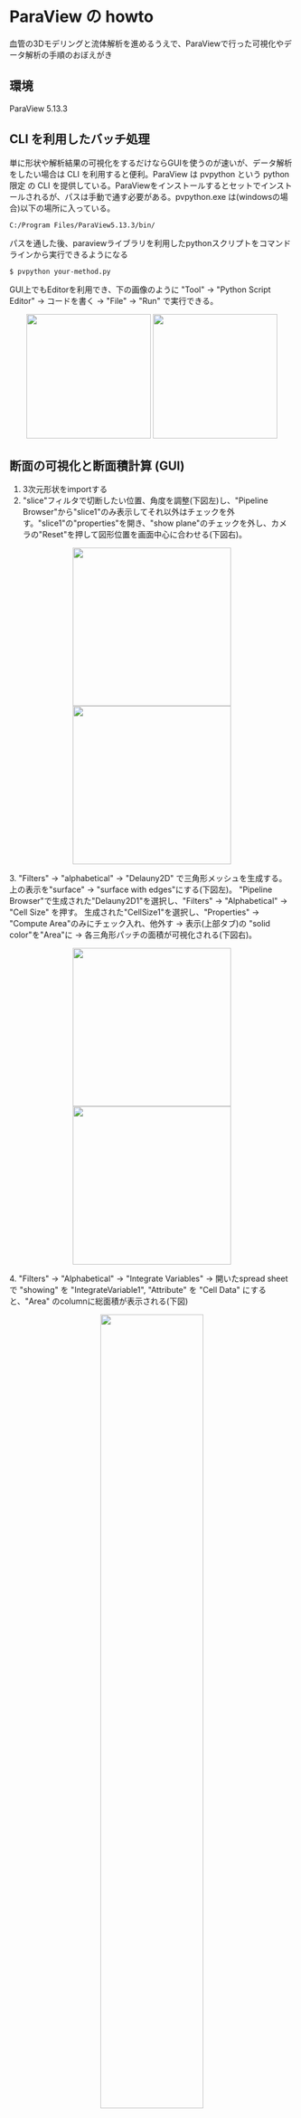 # ParaView の howto
血管の3Dモデリングと流体解析を進めるうえで、ParaViewで行った可視化やデータ解析の手順のおぼえがき

## 環境
ParaView 5.13.3

## CLI を利用したバッチ処理
単に形状や解析結果の可視化をするだけならGUIを使うのが速いが、データ解析をしたい場合は CLI を利用すると便利。ParaView は pvpython という python 限定 の CLI を提供している。ParaViewをインストールするとセットでインストールされるが、パスは手動で通す必要がある。pvpython.exe は(windowsの場合)以下の場所に入っている。
```
C:/Program Files/ParaView5.13.3/bin/
```
パスを通した後、paraviewライブラリを利用したpythonスクリプトをコマンドラインから実行できるようになる
```
$ pvpython your-method.py
```
GUI上でもEditorを利用でき、下の画像のように "Tool" → "Python Script Editor" → コードを書く → "File" → "Run" で実行できる。
<p align="center">
  <img src="pictures/editor1.png" height="220">
  <img src="pictures/editor2.png" height="220">
</p>

## 断面の可視化と断面積計算 (GUI)
1. 3次元形状をimportする
2. "slice"フィルタで切断したい位置、角度を調整(下図左)し、"Pipeline Browser"から"slice1"のみ表示してそれ以外はチェックを外す。"slice1"の"properties"を開き、"show plane"のチェックを外し、カメラの"Reset"を押して図形位置を画面中心に合わせる(下図右)。
<p align="center">
  <img src="pictures/slice1.png" height="280">
  <img src="pictures/slice2.png" height="280">
</p>
3. "Filters" → "alphabetical" → "Delauny2D" で三角形メッシュを生成する。上の表示を"surface" → "surface with edges"にする(下図左)。
  "Pipeline Browser"で生成された"Delauny2D1"を選択し、"Filters" → "Alphabetical" → "Cell Size" を押す。
    生成された"CellSize1"を選択し、"Properties" → "Compute Area"のみにチェック入れ、他外す → 表示(上部タブ)の "solid color"を"Area"に → 各三角形パッチの面積が可視化される(下図右)。
<p align="center">
  <img src="pictures/slice3.png" height="280">
  <img src="pictures/slice4.png" height="280">
</p>
4. "Filters" → "Alphabetical" → "Integrate Variables" → 開いたspread sheet で "showing" を "IntegrateVariable1", "Attribute" を "Cell Data"  にすると、"Area" のcolumnに総面積が表示される(下図)
<p align="center">
  <img src="pictures/slice5.png" width="60%">
</p>

### ※ 断面形状が凹形の場合 
上記手順 (Delauny2D) は凹型形状に対して、外部にまで三角形を張ってしまうことがある(下図)。 <br>
<p align="center">
  <img src="pictures/slice6.png" width="60%">
</p>
そこで別の方法として、vtkライブラリを使用し閉曲線内部に三角形メッシュを作る。

+ 上記 1.2.までは同じ
+ "slice1"を選択し、"Filters" → "Alphabetical" → "clean"。
+ "slice1"を選択し、"Filters" → "Programmable" → "Programmable Filter" で、"Properties" にある editorに以下のスクリプトを打ち、"Apply"
  
  ```python
    try:
        import vtk                   # 通常
    except Exception:
        from paraview import vtk     # ParaView のラッパー

    inp = inputs[0].VTKObject

    # 微小ギャップ/重複点を掃除
    clean = vtk.vtkCleanPolyData()
    clean.SetInputData(inp)
    clean.SetTolerance(1e-6)         # 必要に応じて調整
    clean.Update()

    # 線分を連結して閉ループを作る
    strip = vtk.vtkStripper()
    strip.SetInputConnection(clean.GetOutputPort())
    strip.JoinContiguousSegmentsOn()
    strip.Update()

    # 閉曲線（外周＋内周）から“内部だけ”を三角化
    tri = vtk.vtkContourTriangulator()
    tri.SetInputConnection(strip.GetOutputPort())
    tri.Update()

    # 出力
    output.ShallowCopy(tri.GetOutput())
  ```
+ これで閉曲線内部にのみ三角形メッシュが生成されるので、以降は上記手順と同じく、"cell size" → "Integrate Variables" で正しく面積が計算できる。
<p align="center">
  <img src="pictures/slice7.png" width="60%">
</p>

## 断面の可視化と断面積計算 (CLI)
GUI操作は直感的だが、切断面の決め方が決定的ではないし(一応、GUI上でもslice面の位置、角度共に数値で指定はできる)、大量処理には向かない。例えば血管の中心線に沿って一定の間隔で垂直断面をとって、全体的な断面形状を知りたいときはCLIを用いる。

## GUI上で切断面を決め、中心線を使いCLIで位置指定し垂直断面を切る
<p align="center">
  <img src="pictures/femoral-pulse.png" height="300">
  <img src="pictures/femoral-pulse-slice1.gif" height="220">
  <img src="pictures/femoral-pulse-slice2.gif" height="220">
  <img src="pictures/femoral-pulse-slice3.gif" height="220">
</p>
↑ 大腿動脈において、拍動流を想定してpimpleFoamで数値解析を行い、断面流速分布を可視化したもの。<br>
<br>

<p align="center">
  <img src="pictures/paraview_howtoslice.png" width="60%">
</p>

+ ParaViewで形状(あるいは流体解析結果)と中心線をimportし、形状の透明度("Opacity")を下げつつ中心線点群も合わせて可視化。
+ "Pipeline Brawser"で可視化している中心線を選択し"Find data" → 適当にIDを打ちながら、切断したい位置の中心線点番号を確認する
+ 切る場所を決めたら、"Tools" → "python script editor" に以下を張り付けて "Run"
+ 指定した中心線の点{origin}で、隣接点から法線ベクトル{normal}を計算し、slice面が作成される

  ```python
    # 中心線点群のIDを指定し、その点において中心線に対する垂直な断面を切って可視化するpvpythonコード。
    from paraview.simple import *
    from paraview import servermanager
    import math

    # ---- SETTINGS (edit here) ----
    CENTERLINE_NAME = "Transform1"   # !ここを変える!: TableToPoints の後に Transform しているならその名前
    GEOM_NAME       = "cbs.foam"     # !ここを変える!: 解析ジオメトリ（表面/ボリューム）のソース名
    POINT_ID        = 300            # !ここを変える!: 切断したい位置の中心線点番号

    # ---- fetch sources ----
    cl_src = FindSource(CENTERLINE_NAME)
    if cl_src is None:
        raise RuntimeError(f"Centerline source '{CENTERLINE_NAME}' not found.")
    geom_src = FindSource(GEOM_NAME)
    if geom_src is None:
        raise RuntimeError(f"Geometry source '{GEOM_NAME}' not found.")

    # Centerline points (client-side)
    cl_vtk = servermanager.Fetch(cl_src)  # vtkDataSet
    npts = cl_vtk.GetNumberOfPoints()
    if npts < 3:
        raise RuntimeError("Centerline needs at least 3 points for central difference.")

    # clamp the point id in [0, npts-1]
    pid = max(0, min(POINT_ID, npts-1))

    # get neighbors for central difference
    pid_minus = max(0, pid-1)
    pid_plus  = min(npts-1, pid+1)

    p0 = cl_vtk.GetPoint(pid)
    pm = cl_vtk.GetPoint(pid_minus)
    pp = cl_vtk.GetPoint(pid_plus)

    # central difference tangent (pp - pm); this will be the slice plane NORMAL
    tx = pp[0] - pm[0]
    ty = pp[1] - pm[1]
    tz = pp[2] - pm[2]
    norm_len = math.sqrt(tx*tx + ty*ty + tz*tz)
    if norm_len == 0.0:
        raise RuntimeError("Zero-length tangent; check centerline ordering or duplicate points.")
    nx, ny, nz = tx/norm_len, ty/norm_len, tz/norm_len

    print(f"Using POINT_ID={pid}")
    print(f"Origin  = ({p0[0]:.6f}, {p0[1]:.6f}, {p0[2]:.6f})")
    print(f"Normal  = ({nx:.6f}, {ny:.6f}, {nz:.6f})")

    # ---- create/update Slice ----
    slice_name = f"Slice_at_ID_{pid}"
    existing = FindSource(slice_name)

    if existing is None:
        slc = Slice(registrationName=slice_name, Input=geom_src)
    else:
        slc = existing
        slc.Input = geom_src

    # ParaView の Slice は "SliceType" に Plane を持ち、その Origin/Normal を設定
    slc.SliceType = "Plane"
    slc.SliceType.Origin = [p0[0], p0[1], p0[2]]
    slc.SliceType.Normal = [nx, ny, nz]

    Show(slc)
    Render()
  ```

## 中心線に対して垂直に切った断面において、軸方向速度成分をカラーマップで、断面に沿う方向の流速をベクトルで表現

<p align="center">
  <img src="pictures/flowOnSlice1.png" height="300">
  <img src="pictures/surfaceLine.png" height="300">
</p>

断面の流速分布を可視化するためのよくある方法は、画像のように、断面に垂直な方向(管軸方向)の速度成分をカラーマップで表現し、断面に沿う方向の速度成分を矢印で表現する方法である。<br>
以下の点に注意する。

+ 断面に垂直な方向の速度成分(カラーマップ)は絶対値ではなく符号ありで表現する(逆流していれば負の値をとる)
+ 断面の向き(上下左右)が分かるようにする。 後述(makeSurfaceLine.py)。
+ (よく論文で使われている色合いを参考に、ParaView で カラーマップは color map editor の presets で "All" → "Blue To Red Rainbow", 矢印は黒にしている。)
+ 下記のスクリプトは、simpleFoam 等の解析で流れ場が定常に至った後のOpenFOAM出力を前提にしており、pimpleFoam等の非定常解析にはまだ対応していない。

<br>

手順は上記の垂直断面を切る場合と同じで、

+ ParaViewで流体解析結果(read.foam)と中心線をimportし、形状の透明度("Opacity")を下げつつ中心線点群も合わせて可視化。
+ "Pipeline Brawser"で可視化している中心線を選択し"Find data" → 適当にIDを打ちながら、切断したい位置の中心線点番号を確認する
+ 切る場所を決めたら、"Tools" → "Python Script Editor" に以下を張り付けて "Run"

``` python
# 中心線点群のIDを指定し、その点において中心線に対する垂直な断面を切り、中心線方向の速度成分をカラーマップで表現し、断面に沿う方向の速度成分を矢印で表現するpvpythonコード。
# 中心線方向の速度成分は、中心線番号が大きくなる方向が正になる。(中心線.csvが、INLET → OULET の方向順で記述されていることを想定している)
from paraview.simple import *
from paraview import servermanager
import math

# ---- SETTINGS (edit here) ----
CENTERLINE_NAME = "Transform1"   # Centerline のソース名（TableToPoints→Transform後など）
GEOM_NAME       = "read.foam"    # OpenFOAM（または他）結果のソース名
POINT_ID        = 280            # 切断位置の中心線 点番号
# グリフ（ベクトル）の見やすさ調整
GLYPH_STRIDE    = 5              # 矢印表示の間引き
GLYPH_SCALE     = 0.01           # 矢印のスケール
SAVE_SCREENSHOT = False          # 画像保存したい場合 True
OUTFILE         = "slice_axial_inplane.png"

# ==============================
# ---- fetch sources ----
cl_src = FindSource(CENTERLINE_NAME)
if cl_src is None:
    raise RuntimeError(f"Centerline source '{CENTERLINE_NAME}' not found.")
geom_src = FindSource(GEOM_NAME)
if geom_src is None:
    raise RuntimeError(f"Geometry source '{GEOM_NAME}' not found.")

# Centerline points (client-side)
cl_vtk = servermanager.Fetch(cl_src)  # vtkDataSet
npts = cl_vtk.GetNumberOfPoints()
if npts < 3:
    raise RuntimeError("Centerline needs at least 3 points for central difference.")

# clamp the point id in [0, npts-1]
pid = max(0, min(POINT_ID, npts-1))

# get neighbors for central difference
pid_minus = max(0, pid-1)
pid_plus  = min(npts-1, pid+1)

p0 = cl_vtk.GetPoint(pid)
pm = cl_vtk.GetPoint(pid_minus)
pp = cl_vtk.GetPoint(pid_plus)

# central difference tangent (pp - pm); we use it as slice plane NORMAL
tx = pp[0] - pm[0]
ty = pp[1] - pm[1]
tz = pp[2] - pm[2]
norm_len = math.sqrt(tx*tx + ty*ty + tz*tz)
if norm_len == 0.0:
    raise RuntimeError("Zero-length tangent; check centerline ordering or duplicate points.")

nx, ny, nz = tx/norm_len, ty/norm_len, tz/norm_len

print(f"Using POINT_ID={pid}")
print(f"Origin  = ({p0[0]:.6f}, {p0[1]:.6f}, {p0[2]:.6f})")
print(f"Normal  = ({nx:.6f}, {ny:.6f}, {nz:.6f})")

# ---- create/update Slice ----
slice_name = f"Slice_at_ID_{pid}"
existing = FindSource(slice_name)

if existing is None:
    slc = Slice(registrationName=slice_name, Input=geom_src)
else:
    slc = existing
    slc.Input = geom_src

# ParaView の Slice は "SliceType" に Plane を持ち、その Origin/Normal を設定
slc.SliceType = "Plane"
slc.SliceType.Origin = [p0[0], p0[1], p0[2]]
slc.SliceType.Normal = [nx, ny, nz]

# ---- Axial scalar (U·n) と In-plane vector (U - (U·n)n) を作る ----
# 1) Calculator: U_axial = (U · n)  (符号付き)
calc_ax = Calculator(registrationName=f"Calc_Uax_{pid}", Input=slc)
calc_ax.ResultArrayName = "U_axial"
calc_ax.Function = f"(U_X*{nx} + U_Y*{ny} + U_Z*{nz})"

# 2) Calculator: U_inplane = U - (U·n) n
calc_ip = Calculator(registrationName=f"Calc_Uin_{pid}", Input=calc_ax)
calc_ip.ResultArrayName = "U_inplane"
calc_ip.Function = (
    f"(U_X-((U_X*{nx}+U_Y*{ny}+U_Z*{nz})*{nx}))*iHat + "
    f"(U_Y-((U_X*{nx}+U_Y*{ny}+U_Z*{nz})*{ny}))*jHat + "
    f"(U_Z-((U_X*{nx}+U_Y*{ny}+U_Z*{nz})*{nz}))*kHat"
)

# ---- 表示設定 ----
view = GetActiveViewOrCreate('RenderView')

# 断面（カラーマップ＝U_axial）
disp_slice = Show(calc_ip, view)
ColorBy(disp_slice, ('POINT_DATA', 'U_axial'))     # 軸方向速度（符号付き）で着色
disp_slice.SetScalarBarVisibility(view, True)
disp_slice.Opacity = 0.98

# # カラーバーのタイトル・単位（任意）
# lut = GetColorTransferFunction('U_axial')
# bar = GetScalarBar(lut, view)
# bar.Title = 'Axial velocity (m/s)'

# グリフ（面内ベクトルを黒の Solid Color で）
glyph = Glyph(registrationName=f"Glyph_inplane_{pid}", Input=calc_ip, GlyphType='Arrow')
glyph.OrientationArray = ['POINT_DATA', 'U_inplane']   # 方向 = 面内ベクトル
glyph.ScaleArray       = ['POINT_DATA', 'U_inplane']   # スケール = 面内ベクトルの大きさ
glyph.GlyphMode        = 'Every Nth Point'
glyph.Stride           = GLYPH_STRIDE
glyph.ScaleFactor      = GLYPH_SCALE

gdisp = Show(glyph, view)
ColorBy(gdisp, None)                           
gdisp.SetScalarBarVisibility(view, False)      
gdisp.AmbientColor = [0.0, 0.0, 0.0]
gdisp.DiffuseColor = [0.0, 0.0, 0.0]
gdisp.Specular = 0.0

Hide(geom_src, view)  # 背景に元メッシュが出ていれば隠す（任意）

view.Update()
Render()

if SAVE_SCREENSHOT:
    SaveScreenshot(OUTFILE, view, TransparentBackground=False, CompressionLevel='5')
    print(f"Saved screenshot: {OUTFILE}")
```
